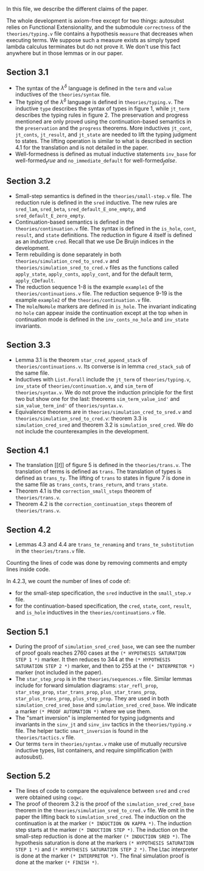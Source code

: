 In this file, we describe the different claims of the paper.

The whole development is axiom-free except for two things: autosubst relies on Functional Extensionality, and the submodule `correctness` of the `theories/typing.v` file contains a hypothesis `measure` that decreases when executing terms. We suppose such a measure exists as simply typed lambda calculus terminates but do not prove it. We don't use this fact anywhere but in those lemmas or in our paper.

## Section 3.1

* The syntax of the $\lambda^\delta$ language is defined in the `term` and `value` inductives of the `theories/syntax` file.
* The typing of the $\lambda^\delta$ language is defined in `theories/typing.v`. The inductive `type` describes the syntax of types in figure 1, while `jt_term` describes the typing rules in figure 2. The preservation and progress mentioned are only proved using the continuation-based semantics in the `preservation` and the `progress` theorems. More inductives `jt_cont`, `jt_conts`, `jt_result`, and `jt_state` are needed to lift the typing judgment to states. The lifting operation is similar to what is described in section 4.1 for the translation and is not detailed in the paper.
* Well-formedness is defined as mutual inductive statements `inv_base` for $\text{well-formed}_true$ and `no_immediate_default` for $\text{well-formed}_false$.

## Section 3.2

* Small-step semantics is defined in the `theories/small-step.v` file. The reduction rule is defined in the `sred` inductive. The new rules are `sred_lam`, `sred_beta`, `sred_default_E_one_empty`, and `sred_default_E_zero_empty`.
* Continuation-based semantics is defined in the `theories/continuation.v` file. The syntax is defined in the `is_hole`, `cont`, `result`, and `state` definitions. The reduction in figure 4 itself is defined as an inductive `cred`. Recall that we use De Bruijn indices in the development.
* Term rebuilding is done separately in both `theories/simulation_cred_to_sred.v` and `theories/simulation_sred_to_cred.v` files as the functions called `apply_state`, `apply_conts`, `apply_cont`, and for the default term, `apply_CDefault`.
* The reduction sequence 1-8 is the example `example1` of the `theories/continuations.v` file. The reduction sequence 9-19 is the example `example2` of the `theories/continuation.v` file.
* The `Hole`/`NoHole` markers are defined in `is_hole`. The invariant indicating no `hole` can appear inside the continuation except at the top when in continuation mode is defined in the `inv_conts_no_hole` and `inv_state` invariants.

## Section 3.3

* Lemma 3.1 is the theorem `star_cred_append_stack` of `theories/continuations.v`. Its converse is in lemma `cred_stack_sub` of the same file.
* Inductives with `List.Forall` include the `jt_term` of `theories/typing.v`, `inv_state` of `theories/continuation.v`, and `sim_term` of `theories/syntax.v`. We do not prove the induction principle for the first two but show one for the last: theorems `sim_term_value_ind'` and `sim_value_term_ind'` of `theories/syntax.v`.
* Equivalence theorems are in `theories/simulation_cred_to_sred.v` and `theories/simulation_sred_to_cred.v`: theorem 3.3 is `simulation_cred_sred` and theorem 3.2 is `simulation_sred_cred`. We do not include the counterexamples in the development.

## Section 4.1

* The translation $[[t]]$ of figure 5 is defined in the `theories/trans.v`. The translation of terms is defined as `trans`. The translation of types is defined as `trans_ty`. The lifting of `trans` to states in figure 7 is done in the same file as `trans_conts`, `trans_return`, and `trans_state`.
* Theorem 4.1 is the `correction_small_steps` theorem of `theories/trans.v`.
* Theorem 4.2 is the `correction_continuation_steps` theorem of `theories/trans.v`.

## Section 4.2

* Lemmas 4.3 and 4.4 are `trans_te_renaming` and `trans_te_substitution` in the `theories/trans.v` file.

Counting the lines of code was done by removing comments and empty lines inside code.

In 4.2.3, we count the number of lines of code of:
* for the small-step specification, the `sred` inductive in the `small_step.v` file.
* for the continuation-based specification, the `cred`, `state`, `cont`, `result`, and `is_hole` inductives in the `theories/continuations.v` file.

## Section 5.1

* During the proof of `simulation_sred_cred_base`, we can see the number of proof goals reaches 2760 cases at the `(* HYPOTHESIS SATURATION STEP 1 *)` marker. It then reduces to 344 at the `(* HYPOTHESIS SATURATION STEP 2 *)` marker, and then to 255 at the `(* INTERPRETOR *)` marker (not included in the paper).
* The `star_step_prop` is in the `theories/sequences.v` file. Similar lemmas include for forward simulation diagrams: `star_refl_prop`, `star_step_prop`, `star_trans_prop`, `plus_star_trans_prop`, `star_plus_trans_prop`, `plus_step_prop`. They are used in both `simulation_cred_sred_base` and `simulation_sred_cred_base`. We indicate a marker `(* PROOF AUTOMATION *)` where we use them.
* The "smart inversion" is implemented for typing judgments and invariants in the `sinv_jt` and `sinv_inv` tactics in the `theories/typing.v` file. The helper tactic `smart_inversion` is found in the `theories/tactics.v` file.
* Our terms `term` in `theories/syntax.v` make use of mutually recursive inductive types, list containers, and require simplification (with autosubst).

## Section 5.2

* The lines of code to compare the equivalence between `sred` and `cred` were obtained using `coqwc`.
* The proof of theorem 3.2 is the proof of the `simulation_sred_cred_base` theorem in the `theories/simulation_sred_to_cred.v` file. We omit in the paper the lifting back to `simulation_sred_cred`. The induction on the continuation is at the marker `(* INDUCTION ON KAPPA *)`. The induction step starts at the marker `(* INDUCTION STEP *)`. The induction on the small-step reduction is done at the marker `(* INDUCTION SRED *)`. The hypothesis saturation is done at the markers `(* HYPOTHESIS SATURATION STEP 1 *)` and `(* HYPOTHESIS SATURATION STEP 2 *)`. The Ltac interpreter is done at the marker `(* INTERPRETOR *)`. The final simulation proof is done at the marker `(* FINISH *)`.
